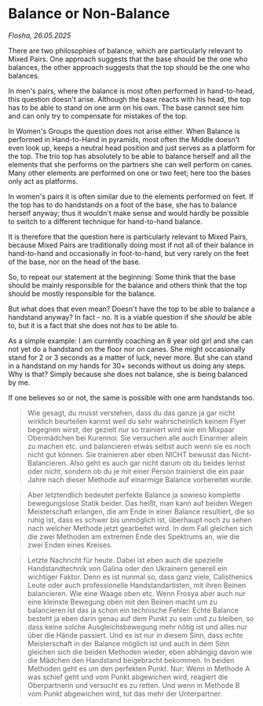 # Balance or Non-Balance

*Flosha, 26.05.2025*

There are two philosophies of balance, which are particularly relevant to Mixed Pairs. One approach suggests that the base should be the one who balances, the other approach suggests that the top should be the one who balances. 

In men's pairs, where the balance is most often performed in hand-to-head, this question doesn't arise. Although the base reacts with his head, the top has to be able to stand on one arm on his own. The base cannot see him and can only try to compensate for mistakes of the top. 

In Women's Groups the question does not arise either. When Balance is performed in Hand-to-Hand in pyramids, most often the Middle doesn't even look up, keeps a neutral head position and just serves as a platform for the top. The trio top has absolutely to be able to balance herself and all the elements that she performs on the partners she can well perform on canes. Many other elements are performed on one or two feet; here too the bases only act as platforms. 

In women's pairs it is often similar due to the elements performed on feet. If the top has to do handstands on a foot of the base, she has to balance herself anyway; thus it wouldn't make sense and would hardly be possible to switch to a different technique for hand-to-hand balance.

It is therefore that the question here is particularly relevant to Mixed Pairs, because Mixed Pairs are traditionally doing most if not all of their balance in hand-to-hand and occasionally in foot-to-hand, but very rarely on the feet of the base, nor on the head of the base. 

So, to repeat our statement at the beginning: Some think that the base should be mainly responsible for the balance and others think that the top should be mostly responsible for the balance. 

But what does that even mean? Doesn't have the top to be able to balance a handstand anyway? In fact - no. It is a viable question if she *should* be able to, but it is a fact that she does not *has* to be able to.

As a simple example: I am currently coaching an 8 year old girl and she can not yet do a handstand on the floor nor on canes. She might occasionally stand for 2 or 3 seconds as a matter of luck, never more. But she can stand in a handstand on my hands for 30+ seconds without us doing any steps. Why is that? Simply because she does not balance, she is being balanced by me. 

If one believes so or not, the same is possible with one arm handstands too. 


> Wie gesagt, du musst verstehen, dass du das ganze ja gar nicht wirklich beurteilen kannst weil du sehr wahrscheinlich keinem Flyer begegnen wirst, der gezielt nur so trainiert wird wie ein Mixpaar Obermädchen bei Kurennoi. Sie versuchen alle auch Einarmer allein zu machen etc. und balancieren etwas selbst auch wenn sie es noch nicht gut können. Sie trainieren aber eben NICHT bewusst das Nicht-Balancieren. Also geht es auch gar nicht darum ob du beides lernst oder nicht, sondern ob du je mit einer Person trainierst die ein paar Jahre nach dieser Methode auf einarmige Balance vorbereitet wurde.

> Aber letztendlich bedeutet perfekte Balance ja sowieso komplette bewegungslose Statik beider. Das heißt, man kann auf beiden Wegen Meisterschaft erlangen, die am Ende in einer Balance resultiert, die so ruhig ist, dass es schwer bis unmöglich ist, überhaupt noch zu sehen nach welcher Methode jetzt gearbeitet wird. In dem Fall gleichen sich die zwei Methoden am extremen Ende des Spektrums an, wie die zwei Enden eines Kreises.

> Letzte Nachricht für heute. Dabei ist eben auch die spezielle Handstandtechnik von Galina oder den Ukrainern generell ein wichtiger Faktor. Denn es ist nunmal so, dass ganz viele, Calisthenics Leute oder auch professionelle Handstandartisten, mit ihren Beinen balancieren. Wie eine Waage oben etc. Wenn Frosya aber auch nur eine kleinste Bewegung oben mit den Beinen macht um zu balancieren ist das ja schon ein technische Fehler. Echte Balance besteht ja eben darin genau auf dem Punkt zu sein und zu bleiben, so dass keine solche Ausgleichsbewegung mehr nötig ist und alles nur über die Hände passiert. Und es ist nur in diesem Sinn, dass echte Meisterschaft in der Balance möglich ist und auch in dem Sinn gleichen sich die beiden Methoden wieder, eben abhängig davon wie die Mädchen den Handstand beigebracht bekommen. In beiden Methoden geht es um den perfekten Punkt. Nur: Wenn in Methode A was schief geht und vom Punkt abgewichen wird, reagiert die Oberpartnerin und versucht es zu retten. Und wenn in Methode B vom Punkt abgewichen wird, tut das mehr der Unterpartner.











